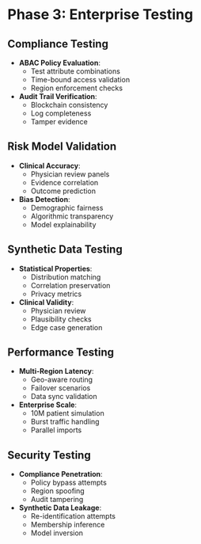 # Phase 3: Enterprise Testing

## Compliance Testing
- **ABAC Policy Evaluation**:
  - Test attribute combinations
  - Time-bound access validation
  - Region enforcement checks
- **Audit Trail Verification**:
  - Blockchain consistency
  - Log completeness
  - Tamper evidence

## Risk Model Validation
- **Clinical Accuracy**:
  - Physician review panels
  - Evidence correlation
  - Outcome prediction
- **Bias Detection**:
  - Demographic fairness
  - Algorithmic transparency
  - Model explainability

## Synthetic Data Testing
- **Statistical Properties**:
  - Distribution matching
  - Correlation preservation
  - Privacy metrics
- **Clinical Validity**:
  - Physician review
  - Plausibility checks
  - Edge case generation

## Performance Testing
- **Multi-Region Latency**:
  - Geo-aware routing
  - Failover scenarios
  - Data sync validation
- **Enterprise Scale**:
  - 10M patient simulation
  - Burst traffic handling
  - Parallel imports

## Security Testing
- **Compliance Penetration**:
  - Policy bypass attempts
  - Region spoofing
  - Audit tampering
- **Synthetic Data Leakage**:
  - Re-identification attempts
  - Membership inference
  - Model inversion
